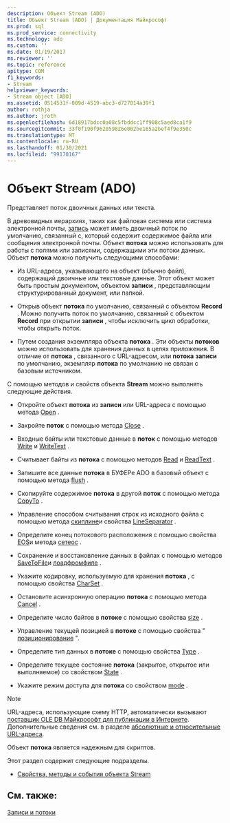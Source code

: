 ```yaml
---
description: Объект Stream (ADO)
title: Объект Stream (ADO) | Документация Майкрософт
ms.prod: sql
ms.prod_service: connectivity
ms.technology: ado
ms.custom: ''
ms.date: 01/19/2017
ms.reviewer: ''
ms.topic: reference
apitype: COM
f1_keywords:
- Stream
helpviewer_keywords:
- Stream object [ADO]
ms.assetid: 0514531f-009d-4519-abc3-d727014a39f1
author: rothja
ms.author: jroth
ms.openlocfilehash: 6d18917bdcc0a08c5fbddcc1ff908c5aed8ca1f9
ms.sourcegitcommit: 33f0f190f962059826e002be165a2bef4f9e350c
ms.translationtype: MT
ms.contentlocale: ru-RU
ms.lasthandoff: 01/30/2021
ms.locfileid: "99170167"
---
```

# <a name="stream-object-ado"></a>Объект Stream (ADO)
Представляет поток двоичных данных или текста.  
  
 В древовидных иерархиях, таких как файловая система или система электронной почты, [запись](./record-object-ado.md) может иметь двоичный поток по умолчанию, связанный с, который содержит содержимое файла или сообщения электронной почты. Объект **потока** можно использовать для работы с полями или записями, содержащими эти потоки данных. Объект **потока** можно получить следующими способами:  
  
-   Из URL-адреса, указывающего на объект (обычно файл), содержащий двоичные или текстовые данные. Этот объект может быть простым документом, объектом **записи** , представляющим структурированный документ, или папкой.  
  
-   Открыв объект **потока** по умолчанию, связанный с объектом **Record** . Можно получить поток по умолчанию, связанный с объектом **Record** при открытии **записи** , чтобы исключить цикл обработки, чтобы открыть поток.  
  
-   Путем создания экземпляра объекта **потока** . Эти объекты **потоков** можно использовать для хранения данных в целях приложения. В отличие от **потока** , связанного с URL-адресом, или **потока** **записи** по умолчанию, экземпляр **потока** по умолчанию не связан с базовым источником.  
  
 С помощью методов и свойств объекта **Stream** можно выполнять следующие действия.  
  
-   Откройте объект **потока** из **записи** или URL-адреса с помощью метода [Open](./open-method-ado-stream.md) .  
  
-   Закройте **поток** с помощью метода [Close](./close-method-ado.md) .  
  
-   Входные байты или текстовые данные в **поток** с помощью методов [Write](./write-method.md) и [WriteText](./writetext-method.md) .  
  
-   Считывает байты из **потока** с помощью методов [Read](./read-method.md) и [ReadText](./readtext-method.md) .  
  
-   Запишите все данные **потока** в БУФЕРе ADO в базовый объект с помощью метода [flush](./flush-method-ado.md) .  
  
-   Скопируйте содержимое **потока** в другой **поток** с помощью метода [CopyTo](./copyto-method-ado.md) .  
  
-   Управление способом считывания строк из исходного файла с помощью метода [скиплине](./skipline-method.md)и свойства [LineSeparator](./lineseparator-property-ado.md) .  
  
-   Определите конец потокового расположения с помощью свойства [EOS](./eos-property.md)и метода [сетеос](./seteos-method.md) .  
  
-   Сохранение и восстановление данных в файлах с помощью методов [SaveToFile](./savetofile-method.md)и [лоадфромфиле](./loadfromfile-method-ado.md) .  
  
-   Укажите кодировку, используемую для хранения **потока** , с помощью свойства [CharSet](./charset-property-ado.md) .  
  
-   Остановите асинхронную операцию **потока** с помощью метода [Cancel](./cancel-method-ado.md) .  
  
-   Определите число байтов в **потоке** с помощью свойства [size](./size-property-ado-stream.md) .  
  
-   Управление текущей позицией в **потоке** с помощью свойства " [позиционирование](./position-property-ado.md) ".  
  
-   Определите тип данных в **потоке** с помощью свойства [Type](./type-property-ado-stream.md) .  
  
-   Определите текущее состояние **потока** (закрытое, открытое или выполняемое) со свойством [State](./state-property-ado.md) .  
  
-   Укажите режим доступа для **потока** со свойством [mode](./mode-property-ado.md) .  
  
> [!NOTE]
>  URL-адреса, использующие схему HTTP, автоматически вызывают [поставщик OLE DB Майкрософт для публикации в Интернете](../../guide/appendixes/microsoft-ole-db-provider-for-internet-publishing.md). Дополнительные сведения см. в разделе [абсолютные и относительные URL-адреса](../../guide/data/absolute-and-relative-urls.md).  
  
 Объект **потока** является надежным для скриптов.  
  
 Этот раздел содержит следующие подразделы.  
  
-   [Свойства, методы и события объекта Stream](./stream-object-properties-methods-and-events.md)  
  
## <a name="see-also"></a>См. также:  
 [Записи и потоки](../../guide/data/records-and-streams.md)